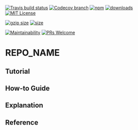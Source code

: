 [![Travis build status][travis-badge]][travis-build]
[![Codecov branch][codecov-badge]][codecov]
[![npm][npm-badge]][npm-version]
[![downloads][downloads-badge]][npmcharts]
[![MIT License][license-badge]][license]

[![gzip size][gzip-badge]][unpkg]
[![size][size-badge]][unpkg]

[![Maintainability][code-climate-badge]][code-climate]
[![PRs Welcome][pull-request-badge]](http://makeapullrequest.com)

# REPO_NAME

## Tutorial

## How-to Guide

## Explanation

## Reference

[codecov]: https://codecov.io/gh/newyork-anthonyng/REPO_NAME
[codecov-badge]: https://img.shields.io/codecov/c/github/newyork-anthonyng/REPO_NAME/master.svg
[code-climate]: https://codeclimate.com/github/newyork-anthonyng/REPO_NAME/maintainability
[code-climate-badge]: https://api.codeclimate.com/v1/badges/faefec967ef40a030c3e/maintainability
[downloads-badge]: https://img.shields.io/npm/dm/REPO_NAME.svg?style=flat-square
[license]: https://github.com/newyork-anthonyng/REPO_NAME/blob/master/LICENSE
[license-badge]: https://img.shields.io/npm/l/REPO_NAME.svg?style=flat-square
[npmcharts]: https://npmcharts.com/compare/REPO_NAME
[npm-version]:https://www.npmjs.com/package/REPO_NAME
[npm-badge]: https://img.shields.io/npm/v/REPO_NAME.svg?style=flat-square
[pull-request-badge]: https://img.shields.io/badge/PRs-welcome-brightgreen.svg?style=flat-square
[travis-badge]: https://travis-ci.org/newyork-anthonyng/REPO_NAME.svg?branch=master
[travis-build]: https://travis-ci.org/newyork-anthonyng/REPO_NAME
[gzip-badge]: http://img.badgesize.io/https://unpkg.com/REPO_NAME?compression=gzip&label=gzip%20size&style=flat-square
[size-badge]: http://img.badgesize.io/https://unpkg.com/REPO_NAME?label=size&style=flat-square
[unpkg]: https://unpkg.com/REPO_NAME
